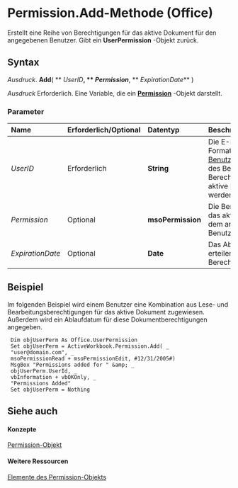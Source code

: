 
# Permission.Add-Methode (Office)

Erstellt eine Reihe von Berechtigungen für das aktive Dokument für den angegebenen Benutzer. Gibt ein  **UserPermission** -Objekt zurück.


## Syntax

 _Ausdruck_. **Add**( ** _UserID_**, ** _Permission_**, ** _ExpirationDate_** )

 _Ausdruck_ Erforderlich. Eine Variable, die ein **[Permission](4bdf7058-d4ba-0bd4-c5cd-141d67245ced.md)** -Objekt darstellt.


### Parameter



|**Name**|**Erforderlich/Optional**|**Datentyp**|**Beschreibung**|
|:-----|:-----|:-----|:-----|
| _UserID_|Erforderlich|**String**|Die E-Mail-Adresse (im Format Benutzer@Domaine.com) des Benutzers, dem Berechtigungen für das aktive Dokument erteilt werden.|
| _Permission_|Optional|**msoPermission**|Die Berechtigungen für das aktive Dokument, die dem angegebenen Benutzer erteilt werden.|
| _ExpirationDate_|Optional|**Date**|Das Ablaufdatum der zu erteilenden Berechtigungen.|

## Beispiel

Im folgenden Beispiel wird einem Benutzer eine Kombination aus Lese- und Bearbeitungsberechtigungen für das aktive Dokument zugewiesen. Außerdem wird ein Ablaufdatum für diese Dokumentberechtigungen angegeben.


```
 Dim objUserPerm As Office.UserPermission 
 Set objUserPerm = ActiveWorkbook.Permission.Add( _ 
 "user@domain.com", _ 
 msoPermissionRead + msoPermissionEdit, #12/31/2005#) 
 MsgBox "Permissions added for " &amp; _ 
 objUserPerm.UserId, _ 
 vbInformation + vbOKOnly, _ 
 "Permissions Added" 
 Set objUserPerm = Nothing 

```


## Siehe auch


#### Konzepte


[Permission-Objekt](4bdf7058-d4ba-0bd4-c5cd-141d67245ced.md)
#### Weitere Ressourcen


[Elemente des Permission-Objekts](http://msdn.microsoft.com/library/75614d24-cd47-ef9b-aba5-112206daa358%28Office.15%29.aspx)